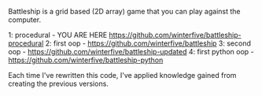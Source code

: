 
Battleship is a grid based (2D array) game that you can play against the computer.

1: procedural - YOU ARE HERE https://github.com/winterfive/battleship-procedural
2: first oop - https://github.com/winterfive/battleship
3: second oop - https://github.com/winterfive/battleship-updated
4: first python oop - https://github.com/winterfive/battleship-python

Each time I've rewritten this code, I've applied knowledge gained from creating the previous versions.
